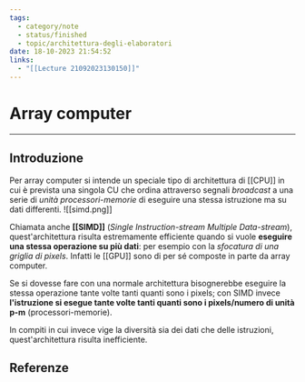 ```yaml
---
tags:
  - category/note
  - status/finished
  - topic/architettura-degli-elaboratori
date: 18-10-2023 21:54:52
links:
  - "[[Lecture 21092023130150]]"
---
```

# Array computer
---
## Introduzione
Per array computer si intende un speciale tipo di architettura di [[CPU]] in cui è prevista una singola CU che ordina attraverso segnali _broadcast_ a una serie di _unità processori-memorie_ di eseguire una stessa istruzione ma su dati differenti.
![[simd.png]]

Chiamata anche **[[SIMD]]** (_Single Instruction-stream Multiple Data-stream_), quest'architettura risulta estremamente efficiente quando si vuole **eseguire una stessa operazione su più dati**: per esempio con la _sfocatura di una griglia di pixels_. Infatti le [[GPU]] sono di per sé composte in parte da array computer.

Se si dovesse fare con una normale architettura bisognerebbe eseguire la stessa operazione tante volte tanti quanti sono i pixels; con SIMD invece **l'istruzione si esegue tante volte tanti quanti sono i pixels/numero di unità p-m** (processori-memorie).

In compiti in cui invece vige la diversità sia dei dati che delle istruzioni, quest'architettura risulta inefficiente.

## Referenze